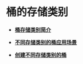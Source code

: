 # 桶的存储类别<a name="zh-cn_topic_0066088808"></a>

-   **[桶存储类别简介](桶存储类别简介.md)**  

-   **[不同存储类别的桶应用场景](不同存储类别的桶应用场景.md)**  

-   **[创建不同存储类别的桶](创建不同存储类别的桶.md)**  


